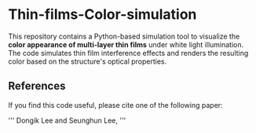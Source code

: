 # Thin-films-Color-simulation

This repository contains a Python-based simulation tool to visualize the **color appearance of multi-layer thin films** under white light illumination. The code simulates thin film interference effects and renders the resulting color based on the structure's optical properties.

## References
If you find this code useful, please cite one of the following paper:

'''
Dongik Lee and Seunghun Lee, 
'''
